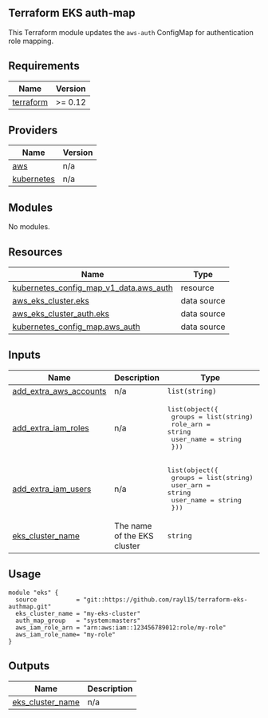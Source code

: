 <!-- BEGIN_TF_DOCS -->
## Terraform EKS auth-map

This Terraform module updates the `aws-auth` ConfigMap for authentication role mapping.

## Requirements

| Name | Version |
|------|---------|
| <a name="requirement_terraform"></a> [terraform](#requirement\_terraform) | >= 0.12 |

## Providers

| Name | Version |
|------|---------|
| <a name="provider_aws"></a> [aws](#provider\_aws) | n/a |
| <a name="provider_kubernetes"></a> [kubernetes](#provider\_kubernetes) | n/a |

## Modules

No modules.

## Resources

| Name | Type |
|------|------|
| [kubernetes_config_map_v1_data.aws_auth](https://registry.terraform.io/providers/hashicorp/kubernetes/latest/docs/resources/config_map_v1_data) | resource |
| [aws_eks_cluster.eks](https://registry.terraform.io/providers/hashicorp/aws/latest/docs/data-sources/eks_cluster) | data source |
| [aws_eks_cluster_auth.eks](https://registry.terraform.io/providers/hashicorp/aws/latest/docs/data-sources/eks_cluster_auth) | data source |
| [kubernetes_config_map.aws_auth](https://registry.terraform.io/providers/hashicorp/kubernetes/latest/docs/data-sources/config_map) | data source |

## Inputs

| Name | Description | Type | Default | Required |
|------|-------------|------|---------|:--------:|
| <a name="input_add_extra_aws_accounts"></a> [add\_extra\_aws\_accounts](#input\_add\_extra\_aws\_accounts) | n/a | `list(string)` | `[]` | no |
| <a name="input_add_extra_iam_roles"></a> [add\_extra\_iam\_roles](#input\_add\_extra\_iam\_roles) | n/a | <pre>list(object({<br>    groups    = list(string)<br>    role_arn  = string<br>    user_name = string<br>  }))</pre> | `[]` | no |
| <a name="input_add_extra_iam_users"></a> [add\_extra\_iam\_users](#input\_add\_extra\_iam\_users) | n/a | <pre>list(object({<br>    groups    = list(string)<br>    user_arn  = string<br>    user_name = string<br>  }))</pre> | `[]` | no |
| <a name="input_eks_cluster_name"></a> [eks\_cluster\_name](#input\_eks\_cluster\_name) | The name of the EKS cluster | `string` | `""` | no |

## Usage

```hcl
module "eks" {
  source           = "git::https://github.com/rayl15/terraform-eks-authmap.git"
  eks_cluster_name = "my-eks-cluster"
  auth_map_group   = "system:masters"
  aws_iam_role_arn = "arn:aws:iam::123456789012:role/my-role"
  aws_iam_role_name= "my-role"
}
```

## Outputs

| Name | Description |
|------|-------------|
| <a name="output_eks_cluster_name"></a> [eks\_cluster\_name](#output\_eks\_cluster\_name) | n/a |
<!-- END_TF_DOCS -->